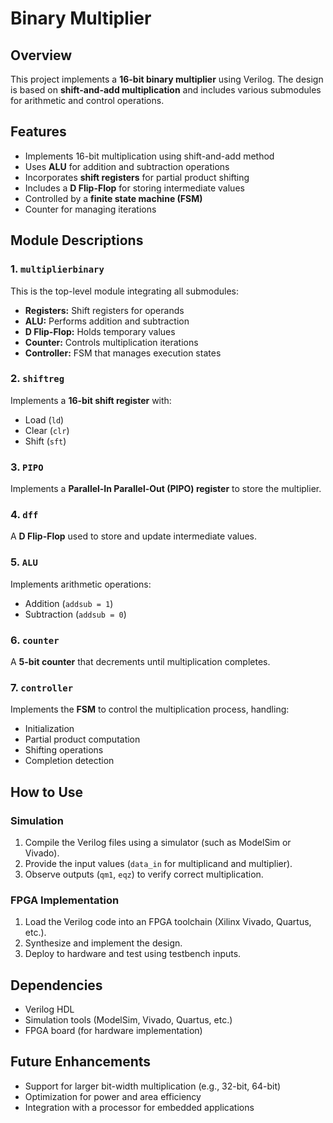 # Binary Multiplier

## Overview

This project implements a **16-bit binary multiplier** using Verilog. The design is based on **shift-and-add multiplication** and includes various submodules for arithmetic and control operations.

## Features

- Implements 16-bit multiplication using shift-and-add method
- Uses **ALU** for addition and subtraction operations
- Incorporates **shift registers** for partial product shifting
- Includes a **D Flip-Flop** for storing intermediate values
- Controlled by a **finite state machine (FSM)**
- Counter for managing iterations

## Module Descriptions

### 1. `multiplierbinary`

This is the top-level module integrating all submodules:

- **Registers:** Shift registers for operands
- **ALU:** Performs addition and subtraction
- **D Flip-Flop:** Holds temporary values
- **Counter:** Controls multiplication iterations
- **Controller:** FSM that manages execution states

### 2. `shiftreg`

Implements a **16-bit shift register** with:

- Load (`ld`)
- Clear (`clr`)
- Shift (`sft`)

### 3. `PIPO`

Implements a **Parallel-In Parallel-Out (PIPO) register** to store the multiplier.

### 4. `dff`

A **D Flip-Flop** used to store and update intermediate values.

### 5. `ALU`

Implements arithmetic operations:

- Addition (`addsub = 1`)
- Subtraction (`addsub = 0`)

### 6. `counter`

A **5-bit counter** that decrements until multiplication completes.

### 7. `controller`

Implements the **FSM** to control the multiplication process, handling:

- Initialization
- Partial product computation
- Shifting operations
- Completion detection

## How to Use

### Simulation

1. Compile the Verilog files using a simulator (such as ModelSim or Vivado).
2. Provide the input values (`data_in` for multiplicand and multiplier).
3. Observe outputs (`qm1`, `eqz`) to verify correct multiplication.

### FPGA Implementation

1. Load the Verilog code into an FPGA toolchain (Xilinx Vivado, Quartus, etc.).
2. Synthesize and implement the design.
3. Deploy to hardware and test using testbench inputs.

## Dependencies

- Verilog HDL
- Simulation tools (ModelSim, Vivado, Quartus, etc.)
- FPGA board (for hardware implementation)

## Future Enhancements

- Support for larger bit-width multiplication (e.g., 32-bit, 64-bit)
- Optimization for power and area efficiency
- Integration with a processor for embedded applications

##

